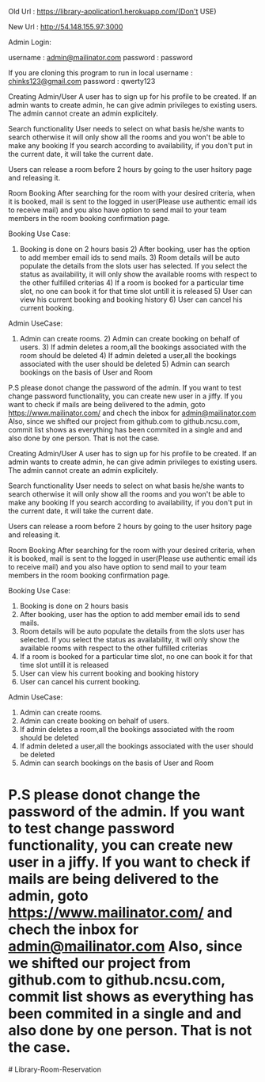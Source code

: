 Old Url : https://library-application1.herokuapp.com/(Don't USE)

New Url : http://54.148.155.97:3000

Admin Login:

username : admin@mailinator.com 
password : password

If you are cloning this program to run in local 
username : chinks123@gmail.com 
password : qwerty123

Creating Admin/User A user has to sign up for his profile to be created. If an admin wants to create admin, he can give admin privileges to existing users. The admin cannot create an admin explicitely.

Search functionality User needs to select on what basis he/she wants to search otherwise it will only show all the rooms and you won't be able to make any booking If you search according to availability, if you don't put in the current date, it will take the current date.

Users can release a room before 2 hours by going to the user hsitory page and releasing it.

Room Booking After searching for the room with your desired criteria, when it is booked, mail is sent to the logged in user(Please use authentic email ids to receive mail) and you also have option to send mail to your team members in the room booking confirmation page.

Booking Use Case:

1) Booking is done on 2 hours basis 2) After booking, user has the option to add member email ids to send mails. 3) Room details will be auto populate the details from the slots user has selected. If you select the status as availability, it will only show the available rooms with respect to the other fulfilled criterias 4) If a room is booked for a particular time slot, no one can book it for that time slot untill it is released 5) User can view his current booking and booking history 6) User can cancel his current booking.

Admin UseCase:

1) Admin can create rooms. 2) Admin can create booking on behalf of users. 3) If admin deletes a room,all the bookings associated with the room should be deleted 4) If admin deleted a user,all the bookings associated with the user should be deleted 5) Admin can search bookings on the basis of User and Room

P.S please donot change the password of the admin. If you want to test change password functionality, you can create new user in a jiffy. If you want to check if mails are being delivered to the admin, goto https://www.mailinator.com/ and chech the inbox for admin@mailinator.com Also, since we shifted our project from github.com to github.ncsu.com, commit list shows as everything has been commited in a single and and also done by one person. That is not the case.

Creating Admin/User
A user has to sign up for his profile to be created. If an admin wants to create admin, he can give admin privileges to existing users. The admin cannot create an  admin explicitely.

Search functionality
User needs to select on what basis he/she wants to search otherwise it will only show all the rooms and you won't be able to make any booking
If you search according to availability, if you don't put in the current date, it will take the current date.

Users can release a room before 2 hours by going to the user hsitory page and releasing it.

Room Booking
After searching for the room with your desired criteria, when it is booked, mail is sent to the logged in user(Please use authentic email ids to receive mail) and you also have option to send mail to your team members in the room booking confirmation page.

Booking Use Case:

1) Booking is done on 2 hours basis
2) After booking, user has the option to add member email ids to send mails.
3) Room details will be auto populate the details from the slots user has selected. If you select the status as availability, it will only show the available rooms with respect to the other fulfilled criterias
4) If a room is booked for a particular time slot, no one can book it for that time slot untill it is released
5) User can view his current booking and booking history
6) User can cancel his current booking.


Admin UseCase:

1) Admin can create rooms.
2) Admin can create booking on behalf of users.
3) If admin deletes a room,all the bookings associated with the room should be deleted
4) If admin deleted a user,all the bookings associated with the user should be deleted
5) Admin can search bookings on the basis of User and Room

P.S please donot change the password of the admin. If you want to test change password functionality, you can create new user in a jiffy. If you want to check if mails are being delivered to the admin, goto https://www.mailinator.com/ and chech the inbox for admin@mailinator.com
Also, since we shifted our project from github.com to github.ncsu.com, commit list shows as everything has been commited in a single and and also done by one person. That is not the case.
=======
#   L i b r a r y - R o o m - R e s e r v a t i o n  
 